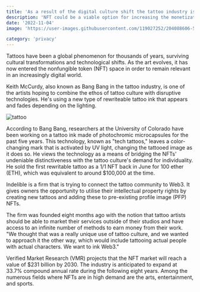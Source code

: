 ```yaml
---
title: 'As a result of the digital culture shift the tattoo industry is expanding into the NFT space.'
description: 'NFT could be a viable option for increasing the monetization and exposure of a tattoo artist work.'
date: '2022-11-04'
image: 'https://user-images.githubusercontent.com/119027252/204088606-5205723a-e73d-4ff2-addb-88687380de61.png'

category: 'privacy'
---
```

Tattoos have been a global phenomenon for thousands of years, surviving cultural transformations and technological shifts. As the art evolves, it has now entered the nonfungible token (NFT) space in order to remain relevant in an increasingly digital world.

Keith McCurdy, also known as Bang Bang in the tattoo industry, is one of the artists hoping to combine the ethos of tattoo culture with disruptive technologies. He's using a new type of rewriteable tattoo ink that appears and fades depending on the lighting.

![tattoo](https://user-images.githubusercontent.com/119027252/204088152-badac230-e416-4c52-a8db-d36c9b0ff73d.jpg)

According to Bang Bang, researchers at the University of Colorado have been working on a tattoo ink made of photochromic microcapsules for the past five years. This technology, known as "tech tattoos," leaves a color-changing mark that is activated by UV light, changing the tattooed image as it does so. He views the technology as a means of bridging the NFTs' undeniable distinctiveness with the tattoo culture's demand for individuality. He sold the first rewritable tattoo as a 1/1 NFT back in June for 100 ether (ETH), which was equivalent to around $100,000 at the time.

Indelible is a firm that is trying to connect the tattoo community to Web3. It gives owners the opportunity to utilise their intellectual property rights by creating new tattoos and adding these to pre-existing profile image (PFP) NFTs.

The firm was founded eight months ago with the notion that tattoo artists should be able to market their services outside of their studios and have access to an infinite number of methods to earn money from their work. "We thought that was a really unique use of tattoo culture, and we wanted to approach it the other way, which would include tattooing actual people with actual characters. We want to ink Web3."

Verified Market Research (VMR) projects that the NFT market will reach a value of $231 billion by 2030. The industry is anticipated to expand at 33.7% compound annual rate during the following eight years. Among the numerous fields where NFTs are in high demand are the arts, entertainment, and sports.
